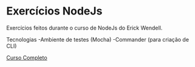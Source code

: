 # Exercícios NodeJs

Exercícios feitos durante o curso de NodeJs do Erick Wendell. 

Tecnologias
-Ambiente de testes (Mocha)
-Commander (para criação de CLI)

[Curso Completo](https://erickwendel.teachable.com/courses)

